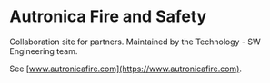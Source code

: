 # Autronica Fire and Safety

Collaboration site for partners. Maintained by the Technology - SW Engineering team.

See [www.autronicafire.com](https://www.autronicafire.com).

